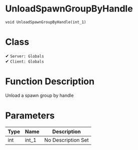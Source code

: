 # UnloadSpawnGroupByHandle
```
void UnloadSpawnGroupByHandle(int_1)
```
# Class
✔ `Server: Globals`  
✔ `Client: Globals`  

# Function Description
Unload a spawn group by handle
# Parameters
Type|Name|Description
--|--|--
int|int_1|No Description Set
